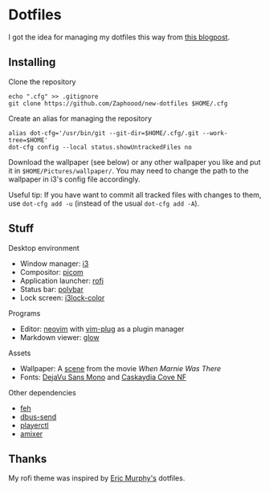 # Dotfiles
I got the idea for managing my dotfiles this way from [this blogpost](https://www.ackama.com/what-we-think/the-best-way-to-store-your-dotfiles-a-bare-git-repository-explained/).

## Installing
Clone the repository
```
echo ".cfg" >> .gitignore
git clone https://github.com/Zaphoood/new-dotfiles $HOME/.cfg
```

Create an alias for managing the repository
```
alias dot-cfg='/usr/bin/git --git-dir=$HOME/.cfg/.git --work-tree=$HOME'
dot-cfg config --local status.showUntrackedFiles no
```

Download the wallpaper (see below) or any other wallpaper you like and put it in `$HOME/Pictures/wallpaper/`. You may need to change the path to the wallpaper in i3's config file accordingly.

Useful tip: If you have want to commit all tracked files with changes to them, use `dot-cfg add -u` (instead of the usual `dot-cfg add -A`).

## Stuff

Desktop environment

 * Window manager: [i3](https://i3wm.org/)
 * Compositor: [picom](https://github.com/yshui/picom)
 * Application launcher: [rofi](https://github.com/davatorium/rofi)
 * Status bar: [polybar](https://github.com/polybar/polybar)
 * Lock screen: [i3lock-color](https://github.com/Raymo111/i3lock-color)

Programs
 * Editor: [neovim](https://neovim.io/) with [vim-plug](https://github.com/junegunn/vim-plug) as a plugin manager
 * Markdown viewer: [glow](https://github.com/charmbracelet/glow)

Assets

 * Wallpaper: A [scene](https://wallpaperaccess.com/download/when-marnie-was-there-2298398) from the movie *When Marnie Was There*
 * Fonts: [DejaVu Sans Mono](https://www.fontsquirrel.com/fonts/dejavu-sans) and [Caskaydia Cove NF](https://eng.m.fontke.com/font/64992431/download/)

Other dependencies
 * [feh](https://feh.finalrewind.org/)
 * [dbus-send](https://linux.die.net/man/1/dbus-send)
 * [playerctl](https://github.com/altdesktop/playerctl)
 * [amixer](https://linux.die.net/man/1/amixer)

## Thanks
My rofi theme was inspired by [Eric Murphy's](https://github.com/ericmurphyxyz/archrice) dotfiles.
